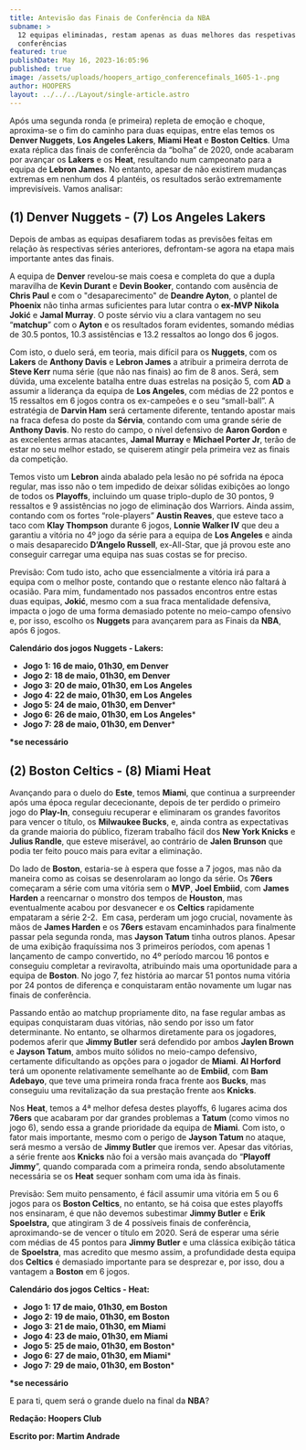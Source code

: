 ```yaml
---
title: Antevisão das Finais de Conferência da NBA
subname: >
  12 equipas eliminadas, restam apenas as duas melhores das respetivas
  conferências
featured: true
publishDate: May 16, 2023-16:05:96
published: true
image: /assets/uploads/hoopers_artigo_conferencefinals_1605-1-.png
author: HOOPERS
layout: ../../../Layout/single-article.astro
---
```

Após uma segunda ronda (e primeira) repleta de emoção e choque, aproxima-se o fim do caminho para duas equipas, entre elas temos os **Denver Nuggets**, **Los Angeles Lakers**, **Miami Heat** e **Boston Celtics**. Uma exata réplica das finais de conferência da “bolha” de 2020, onde acabaram por avançar os **Lakers** e os **Heat**, resultando num campeonato para a equipa de **Lebron James**. No entanto, apesar de não existirem mudanças extremas em nenhum dos 4 plantéis, os resultados serão extremamente imprevisíveis. Vamos analisar:



## (1) Denver Nuggets - (7) Los Angeles Lakers



Depois de ambas as equipas desafiarem todas as previsões feitas em relação às respectivas séries anteriores, defrontam-se agora na etapa mais importante antes das finais. 



A equipa de **Denver** revelou-se mais coesa e completa do que a dupla maravilha de **Kevin Durant** e **Devin Booker**, contando com ausência de **Chris Paul** e com o "desaparecimento" de **Deandre Ayton**, o plantel de **Phoenix** não tinha armas suficientes para lutar contra o **ex-MVP Nikola Jokić** e **Jamal Murray**. O poste sérvio viu a clara vantagem no seu “**matchup**” com o **Ayton** e os resultados foram evidentes, somando médias de 30.5 pontos, 10.3 assistências e 13.2 ressaltos ao longo dos 6 jogos.



Com isto, o duelo será, em teoria, mais difícil para os **Nuggets**, com os **Lakers** de **Anthony Davis** e **Lebron James** a atribuir a primeira derrota de **Steve Kerr** numa série (que não nas finais) ao fim de 8 anos. Será, sem dúvida, uma excelente batalha entre duas estrelas na posição 5, com **AD** a assumir a liderança da equipa de **Los Angeles**, com médias de 22 pontos e 15 ressaltos em 6 jogos contra os ex-campeões e o seu “small-ball”. A estratégia de **Darvin Ham** será certamente diferente, tentando apostar mais na fraca defesa do poste da **Sérvia**, contando com uma grande série de **Anthony Davis**. No resto do campo, o nível defensivo de **Aaron Gordon** e as excelentes armas atacantes, **Jamal Murray** e **Michael Porter Jr**, terão de estar no seu melhor estado, se quiserem atingir pela primeira vez as finais da competição.



Temos visto um **Lebron** ainda abalado pela lesão no pé sofrida na época regular, mas isso não o tem impedido de deixar sólidas exibições ao longo de todos os **Playoffs**, incluindo um quase triplo-duplo de 30 pontos, 9 ressaltos e 9 assistências no jogo de eliminação dos Warriors. Ainda assim, contando com os fortes “role-players” **Austin Reaves**, que esteve taco a taco com **Klay Thompson** durante 6 jogos, **Lonnie Walker IV** que deu a garantiu a vitória no 4º jogo da série para a equipa de **Los Angeles** e ainda o mais desaparecido **D’Angelo Russell**, ex-All-Star, que já provou este ano conseguir carregar uma equipa nas suas costas se for preciso.



Previsão: Com tudo isto, acho que essencialmente a vitória irá para a equipa com o melhor poste, contando que o restante elenco não faltará à ocasião. Para mim, fundamentado nos passados encontros entre estas duas equipas, **Jokić**, mesmo com a sua fraca mentalidade defensiva, impacta o jogo de uma forma demasiado potente no meio-campo ofensivo e, por isso, escolho os **Nuggets** para avançarem para as Finais da **NBA**, após 6 jogos.



**Calendário dos jogos Nuggets - Lakers:**



* **Jogo 1: 16 de maio, 01h30, em Denver**
* **Jogo 2: 18 de maio, 01h30, em Denver**
* **Jogo 3: 20 de maio, 01h30, em Los Angeles**
* **Jogo 4: 22 de maio, 01h30, em Los Angeles**
* **Jogo 5: 24 de maio, 01h30, em Denver***
* **Jogo 6: 26 de maio, 01h30, em Los Angeles***
* **Jogo 7: 28 de maio, 01h30, em Denver***

**\*se necessário**



## (2) Boston Celtics - (8) Miami Heat



Avançando para o duelo do **Este**, temos **Miami**, que continua a surpreender após uma época regular dececionante, depois de ter perdido o primeiro jogo do **Play-In**, conseguiu recuperar e eliminaram os grandes favoritos para vencer o título, os **Milwaukee Bucks**, e, ainda contra as expectativas da grande maioria do público, fizeram trabalho fácil dos **New York Knicks** e **Julius Randle**, que esteve miserável, ao contrário de **Jalen Brunson** que podia ter feito pouco mais para evitar a eliminação.



Do lado de **Boston**, estaria-se à espera que fosse a 7 jogos, mas não da maneira como as coisas se desenrolaram ao longo da série. Os **76ers** começaram a série com uma vitória sem o **MVP**, **Joel Embiid**, com **James Harden** a reencarnar o monstro dos tempos de **Houston**, mas eventualmente acabou por desvanecer e os **Celtics** rapidamente empataram a série 2-2.  Em casa, perderam um jogo crucial, novamente às mãos de **James Harden** e os **76ers** estavam encaminhados para finalmente passar pela segunda ronda, mas **Jayson Tatum** tinha outros planos. Apesar de uma exibição fraquíssima nos 3 primeiros períodos, com apenas 1 lançamento de campo convertido, no 4º período marcou 16 pontos e conseguiu completar a reviravolta, atribuindo mais uma oportunidade para a equipa de **Boston**. No jogo 7, fez história ao marcar 51 pontos numa vitória por 24 pontos de diferença e conquistaram então novamente um lugar nas finais de conferência.



Passando então ao matchup propriamente dito, na fase regular ambas as equipas conquistaram duas vitórias, não sendo por isso um fator determinante. No entanto, se olharmos diretamente para os jogadores, podemos aferir que **Jimmy Butler** será defendido por ambos **Jaylen Brown** e **Jayson Tatum**, ambos muito sólidos no meio-campo defensivo, certamente dificultando as opções para o jogador de **Miami**. **Al Horford** terá um oponente relativamente semelhante ao de **Embiid**, com **Bam Adebayo**, que teve uma primeira ronda fraca frente aos **Bucks**, mas conseguiu uma revitalização da sua prestação frente aos **Knicks**. 



Nos **Heat**, temos a 4ª melhor defesa destes playoffs, 6 lugares acima dos **76ers** que acabaram por dar grandes problemas a **Tatum** (como vimos no jogo 6), sendo essa a grande prioridade da equipa de **Miami**. Com isto, o fator mais importante, mesmo com o perigo de **Jayson Tatum** no ataque, será mesmo a versão de **Jimmy Butler** que iremos ver. Apesar das vitórias, a série frente aos **Knicks** não foi a versão mais avançada do “**Playoff Jimmy**”, quando comparada com a primeira ronda, sendo absolutamente necessária se os **Heat** sequer sonham com uma ida às finais.



Previsão: Sem muito pensamento, é fácil assumir uma vitória em 5 ou 6 jogos para os **Boston Celtics**, no entanto, se há coisa que estes playoffs nos ensinaram, é que não devemos subestimar **Jimmy Butler** e **Erik Spoelstra,** que atingiram 3 de 4 possíveis finais de conferência, aproximando-se de vencer o título em 2020. Será de esperar uma série com médias de 45 pontos para **Jimmy Butler** e uma clássica exibição tática de **Spoelstra**, mas acredito que mesmo assim, a profundidade desta equipa dos **Celtics** é demasiado importante para se desprezar e, por isso, dou a vantagem a **Boston** em 6 jogos.



**Calendário dos jogos Celtics - Heat:**



* **Jogo 1: 17 de maio, 01h30, em Boston**
* **Jogo 2: 19 de maio, 01h30, em Boston**
* **Jogo 3: 21 de maio, 01h30, em Miami**
* **Jogo 4: 23 de maio, 01h30, em Miami**
* **Jogo 5: 25 de maio, 01h30, em Boston***
* **Jogo 6: 27 de maio, 01h30, em Miami***
* **Jogo 7: 29 de maio, 01h30, em Boston***

**\*se necessário**



E para ti, quem será o grande duelo na final da **NBA**?



**Redação: Hoopers Club**

**Escrito por: Martim Andrade**